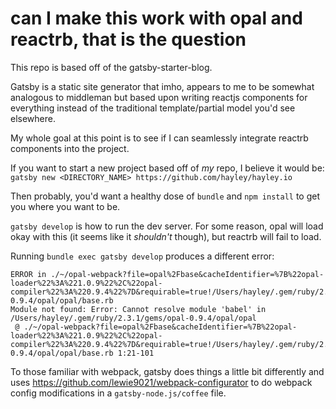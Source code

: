 # can I make this work with opal and reactrb, that is the question

This repo is based off of the gatsby-starter-blog.

Gatsby is a static site generator that imho, appears to me to be somewhat
analogous to middleman but based upon writing reactjs components for everything
instead of the traditional template/partial model you'd see elsewhere.

My whole goal at this point is to see if I can seamlessly integrate reactrb
components into the project.

If you want to start a new project based off of *my* repo, I believe it would
be: `gatsby new <DIRECTORY_NAME> https://github.com/hayley/hayley.io`

Then probably, you'd want a healthy dose of `bundle` and `npm install` to get
you where you want to be.

`gatsby develop` is how to run the dev server. For some reason, opal will load
okay with this (it seems like it *shouldn't* though), but reactrb will fail to
load.

Running `bundle exec gatsby develop` produces a different error:

```
ERROR in ./~/opal-webpack?file=opal%2Fbase&cacheIdentifier=%7B%22opal-loader%22%3A%221.0.9%22%2C%22opal-compiler%22%3A%220.9.4%22%7D&requirable=true!/Users/hayley/.gem/ruby/2.3.1/gems/opal-0.9.4/opal/opal/base.rb
Module not found: Error: Cannot resolve module 'babel' in /Users/hayley/.gem/ruby/2.3.1/gems/opal-0.9.4/opal/opal
 @ ./~/opal-webpack?file=opal%2Fbase&cacheIdentifier=%7B%22opal-loader%22%3A%221.0.9%22%2C%22opal-compiler%22%3A%220.9.4%22%7D&requirable=true!/Users/hayley/.gem/ruby/2.3.1/gems/opal-0.9.4/opal/opal/base.rb 1:21-101
```

To those familiar with webpack, gatsby does things a little bit differently and
uses https://github.com/lewie9021/webpack-configurator to do webpack config
modifications in a `gatsby-node.js/coffee` file.

